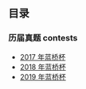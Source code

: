 ## 目录

### 历届真题 contests

- [2017 年蓝桥杯](./contests/2017.md)
- [2018 年蓝桥杯](./contests/2018.md)
- [2019 年蓝桥杯](./contests/2019.md)